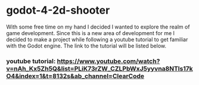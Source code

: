 # godot-4-2d-shooter
 
With some free time on my hand I decided I wanted to explore the realm of game development. Since this is a new area of development for me I decided to make a project while following a youtube tutorial to get familiar with the Godot engine. The link
to the tutorial will be listed below.

### youtube tutorial: https://www.youtube.com/watch?v=nAh_Kx5Zh5Q&list=PLiK73rZW_CZLPbWxJ5yyvna8NTls17kO4&index=1&t=8132s&ab_channel=ClearCode
